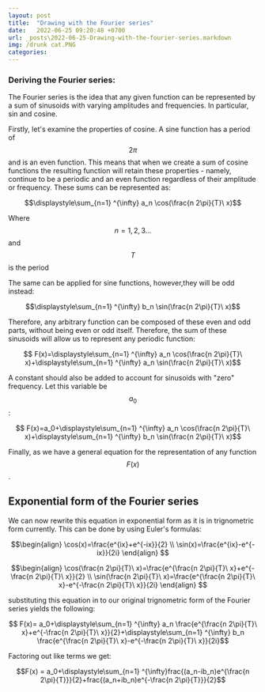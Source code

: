 ```yaml
---
layout: post
title:  "Drawing with the Fourier series"
date:   2022-06-25 09:20:48 +0700
url: _posts\2022-06-25-Drawing-with-the-fourier-series.markdown
img: /drunk cat.PNG
categories:
---
```

### Deriving the Fourier series: 
The Fourier series is the idea that any given function can be represented by a sum of sinusoids with varying amplitudes and frequencies. In particular,  sin and cosine. 

Firstly, let's examine the properties of cosine. A sine function has a period of $$ 2\pi $$ and is an even function. This means that when we create a sum of cosine functions the resulting function will retain these properties - namely, continue to be a periodic and an even function regardless of their amplitude or frequency. These sums can be represented as: 

 $$\displaystyle\sum_{n=1} ^{\infty} a_n \cos(\frac{n 2\pi}{T}\ x)$$

 Where $$n={1,2,3...}$$ and $$T$$ is the period
 

The same can be applied for sine functions, however,they will be odd instead: 

 $$\displaystyle\sum_{n=1} ^{\infty} b_n \sin(\frac{n 2\pi}{T}\ x)$$

 Therefore, any arbitrary function can be composed of these even and odd parts, without being even or odd itself. Therefore, the sum of these sinusoids will allow us to represent any periodic function: 

 $$ F(x)=\displaystyle\sum_{n=1} ^{\infty} a_n \cos(\frac{n 2\pi}{T}\ x)+\displaystyle\sum_{n=1} ^{\infty} a_n \sin(\frac{n 2\pi}{T}\ x)$$

 A constant should also be added to account for sinusoids with "zero" frequency. Let this variable be $$a_0$$: 

  $$ F(x)=a_0+\displaystyle\sum_{n=1} ^{\infty} a_n \cos(\frac{n 2\pi}{T}\ x)+\displaystyle\sum_{n=1} ^{\infty} b_n \sin(\frac{n 2\pi}{T}\ x)$$

 Finally, as we have a general equation for the representation of any function $$F(x)$$. 
 
 ## Exponential form of the Fourier series 
 We can now rewrite this equation in exponential form as it is in trignometric form currently. This can be done by using Euler's formulas: 

$$\begin{align} \cos(x)=\frac{e^{ix}+e^{-ix}}{2}  \\ \sin(x)=\frac{e^{ix}-e^{-ix}}{2i}   \end{align} $$

$$\begin{align} \cos(\frac{n 2\pi}{T}\ x)=\frac{e^{\frac{n 2\pi}{T}\ x}+e^{-\frac{n 2\pi}{T}\ x}}{2}  \\ \sin(\frac{n 2\pi}{T}\  x)=\frac{e^{\frac{n 2\pi}{T}\ x}-e^{-\frac{n 2\pi}{T}\ x}}{2i}   \end{align} $$

substituting this equation in to our original trignometric form of the Fourier series yields the following: 

$$ F(x)=  a_0+\displaystyle\sum_{n=1} ^{\infty} a_n \frac{e^{\frac{n 2\pi}{T}\ x}+e^{-\frac{n 2\pi}{T}\ x}}{2}+\displaystyle\sum_{n=1} ^{\infty} b_n \frac{e^{\frac{n 2\pi}{T}\ x}-e^{-\frac{n 2\pi}{T}\ x}}{2i}$$ 

Factoring out like terms we get: 

$$F(x) = a_0+\displaystyle\sum_{n=1} ^{\infty}frac{(a_n-ib_n)e^{\frac{n 2\pi}{T}}}{2}+frac{(a_n+ib_n)e^{-\frac{n 2\pi}{T}}}{2}$$





<!-- ### Finding the Coefficients: 

 First Lets begin by finding a way to come up with a general equation for $$a_0$$. We can see that the variable, $$a_0$$ is the vertical shift of the function. We also have to note that the average value of each individual sinusoid for complete periods is equal to the midline(the vertical shift). 

This is important because, we can make us of the fact that averages of sums are equal to the sums of averages. This means that since the average of $$sin(nx)$$ is equal to the vertical shift or since $$sin(nx)$$ does not have any vertical shift the average is 0, the average of  $$\displaystyle\sum_{n=1} ^{\infty} b_n \sin(nx)$$ is also 0. The same logic can be applied to cosine. 

Hence, $$a_0$$ can be calculated as the average of the periodic function we want to model with the Fourier series, $$F(x)$$, as it is the vertical shift. Therefore we can calculate $$a_0$$ using finding the mean of $$F(x)$$.   -->


